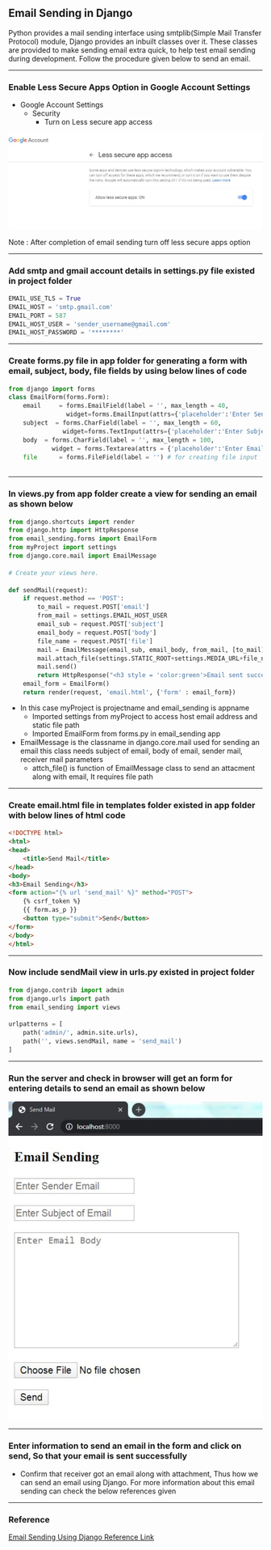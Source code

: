 ## Email Sending in Django

Python provides a mail sending interface using smtplib(Simple Mail Transfer Protocol) module, Django provides an inbuilt classes over it. These classes are provided to make sending email extra quick, to help test email sending during development. Follow the procedure given below to send an email.
____
### Enable Less Secure Apps Option in Google Account Settings

* Google Account Settings
    * Security
        * Turn on Less secure app access
        
![Github Image](secure.JPG)

Note : After completion of email sending turn off less secure apps option
____
### Add smtp and gmail account details in settings.py file existed in project folder
```python
EMAIL_USE_TLS = True  
EMAIL_HOST = 'smtp.gmail.com'  
EMAIL_PORT = 587  
EMAIL_HOST_USER = 'sender_username@gmail.com'
EMAIL_HOST_PASSWORD = '********'
```
____
### Create forms.py file in app folder for generating a form with email, subject, body, file fields by using below lines of code
```python
from django import forms  
class EmailForm(forms.Form):      
    email     = forms.EmailField(label = '', max_length = 40, 
    	        widget=forms.EmailInput(attrs={'placeholder':'Enter Sender Email'}))
    subject  = forms.CharField(label = '', max_length = 60, 
    	       widget=forms.TextInput(attrs={'placeholder':'Enter Subject of Email'}))
    body  = forms.CharField(label = '', max_length = 100, 
    	    widget = forms.Textarea(attrs = {'placeholder':'Enter Email Body'}))  
    file      = forms.FileField(label = '') # for creating file input
 
```
____
### In views.py from app folder create a view for sending an email as shown below

```python
from django.shortcuts import render
from django.http import HttpResponse
from email_sending.forms import EmailForm
from myProject import settings
from django.core.mail import EmailMessage

# Create your views here.

def sendMail(request):
	if request.method == 'POST':
		to_mail = request.POST['email']
		from_mail = settings.EMAIL_HOST_USER
		email_sub = request.POST['subject']
		email_body = request.POST['body']
		file_name = request.POST['file']
		mail = EmailMessage(email_sub, email_body, from_mail, [to_mail])
		mail.attach_file(settings.STATIC_ROOT+settings.MEDIA_URL+file_name)
		mail.send()
		return HttpResponse("<h3 style = 'color:green'>Email sent successfully..!!!</h3>")
	email_form = EmailForm()
	return render(request, 'email.html', {'form' : email_form})
```

* In this case myProject is projectname and email_sending is appname
	* Imported settings from myProject to access host email address and static file path
	* Imported EmailForm from forms.py in email_sending app
* EmailMessage is the classname in django.core.mail used for sending an email this class needs subject of email, body of email, sender mail, receiver mail parameters
	* attch_file() is function of EmailMessage class to send an attacment along with email, It requires file path
____
### Create email.html file in templates folder existed in app folder with below lines of html code
```html
<!DOCTYPE html>
<html>
<head>
	<title>Send Mail</title>
</head>
<body>
<h3>Email Sending</h3>
<form action="{% url 'send_mail' %}" method="POST">
	{% csrf_token %}
	{{ form.as_p }}
	<button type="submit">Send</button>  
</form>
</body>
</html>
```
____
### Now include sendMail view in urls.py existed in project folder
```python
from django.contrib import admin
from django.urls import path
from email_sending import views

urlpatterns = [
    path('admin/', admin.site.urls),
    path('', views.sendMail, name = 'send_mail')
]
```
____
### Run the server and check in browser will get an form for entering details to send an email as shown below

![Github Image](email_form.JPG)
____
### Enter information to send an email in the form and click on send, So that your email is sent successfully

* Confirm that receiver got an email along with attachment, Thus how we can send an email using Django. For more information about this email sending can check the below references given
____
### Reference

[Email Sending Using Django Reference Link](https://docs.djangoproject.com/en/3.0/topics/email/)

